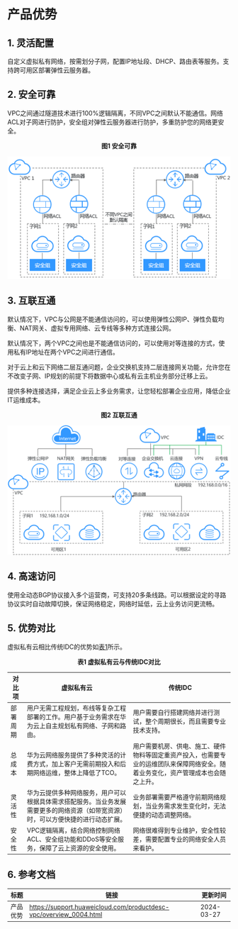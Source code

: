# 产品优势

## 1. 灵活配置

自定义虚拟私有网络，按需划分子网，配置IP地址段、DHCP、路由表等服务。支持跨可用区部署弹性云服务器。

## 2. 安全可靠

VPC之间通过隧道技术进行100%逻辑隔离，不同VPC之间默认不能通信。网络ACL对子网进行防护，安全组对弹性云服务器进行防护，多重防护您的网络更安全。

**<center>图1 安全可靠</center>**

![img](https://raw.githubusercontent.com/RenJiangZhou2163/PicGo/main/Blogs/Pictures/zh-cn_image_0209577986.png)

## 3. 互联互通

默认情况下，VPC与公网是不能通信访问的，可以使用弹性公网IP、弹性负载均衡、NAT网关、虚拟专用网络、云专线等多种方式连接公网。

默认情况下，两个VPC之间也是不能通信访问的，可以使用对等连接的方式，使用私有IP地址在两个VPC之间进行通信。

对于云上和云下网络二层互通问题，企业交换机支持二层连接网关功能，允许您在不改变子网、IP规划的前提下将数据中心或私有云主机业务部分迁移上云。

提供多种连接选择，满足企业云上多业务需求，让您轻松部署企业应用，降低企业IT运维成本。

**<center>图2 互联互通</center>**

![img](https://raw.githubusercontent.com/RenJiangZhou2163/PicGo/main/Blogs/Pictures/zh-cn_image_0232999448.png)

## 4. 高速访问

使用全动态BGP协议接入多个运营商，可支持20多条线路。可以根据设定的寻路协议实时自动故障切换，保证网络稳定，网络时延低，云上业务访问更流畅。

## 5. 优势对比

虚拟私有云相比传统IDC的优势如[表1](https://support.huaweicloud.com/productdesc-vpc/overview_0004.html#overview_0004__table1617718259238)所示。

**<center>表1 虚拟私有云与传统IDC对比</center>**

| 对比项   | 虚拟私有云                                                   | 传统IDC                                                      |
| -------- | ------------------------------------------------------------ | ------------------------------------------------------------ |
| 部署周期 | 用户无需工程规划，布线等复杂工程部署的工作。用户基于业务需求在华为云上自主规划私有网络、子网和路由。 | 用户需要自行搭建网络并进行测试，整个周期很长，而且需要专业技术支持。 |
| 总成本   | 华为云网络服务提供了多种灵活的计费方式，加上客户无需前期投入和后期网络运维，整体上降低了TCO。 | 用户需要机房、供电、施工、硬件物料等固定重资产投入，也需要专业的运维团队来保障网络安全。随着业务变化，资产管理成本也会随之上升。 |
| 灵活性   | 华为云提供多种网络服务，用户可以根据具体需求搭配服务。当业务发展需要更多的网络资源（如带宽资源）时，可以方便快捷的进行动态扩展。 | 业务部署需要严格遵守前期网络规划，当业务需求发生变化时，无法便捷的动态调整网络。 |
| 安全性   | VPC逻辑隔离，结合网络控制网络ACL、安全组功能和DDoS等安全服务，保障了云上资源的安全使用。 | 网络很难得到专业维护，安全性较差，需要配置专业的网络安全人员来看护。 |

## 6. 参考文档

| 标题     | 链接                                                         | 更新时间   |
| -------- | ------------------------------------------------------------ | ---------- |
| 产品优势 | <https://support.huaweicloud.com/productdesc-vpc/overview_0004.html> | 2024-03-27 |
